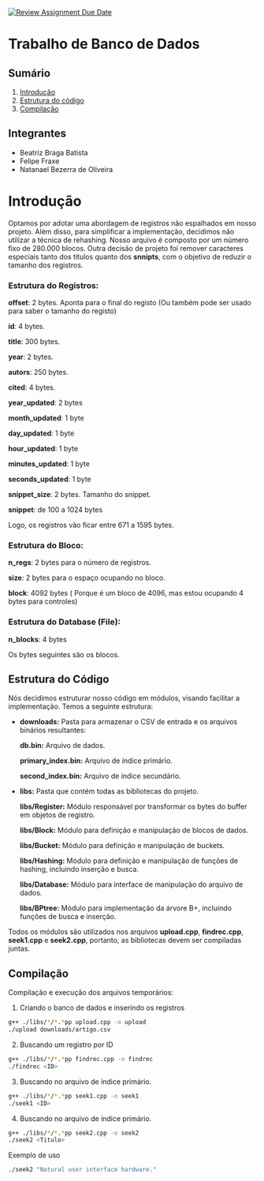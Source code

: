 [![Review Assignment Due Date](https://classroom.github.com/assets/deadline-readme-button-24ddc0f5d75046c5622901739e7c5dd533143b0c8e959d652212380cedb1ea36.svg)](https://classroom.github.com/a/OG1gh2Yo)

# Trabalho de Banco de Dados

## Sumário

1. [Introdução](#introducao)
2. [Estrutura do código](#estruturacodigo)
3. [Compilação](#compilacao)

## Integrantes

* Beatriz Braga Batista
* Felipe Fraxe
* Natanael Bezerra de Oliveira

<div id='introducao'/>

# Introdução

Optamos por adotar uma abordagem de registros não espalhados em nosso projeto. Além disso, para simplificar a implementação, decidimos não utilizar a técnica de rehashing. Nosso arquivo é composto por um número fixo de 280.000 blocos. Outra decisão de projeto foi remover caracteres especiais tanto dos títulos quanto dos **snnipts**, com o objetivo de reduzir o tamanho dos registros.

### Estrutura do **Registros**:

**offset**: 2 bytes. Aponta para o final do registo (Ou também pode ser usado para saber o tamanho do registo)

**id**: 4 bytes.

**title**: 300 bytes.

**year**: 2 bytes.

**autors**: 250 bytes.

**cited**: 4 bytes.

**year_updated**: 2 bytes

**month_updated**: 1 byte

**day_updated**: 1 byte

**hour_updated**: 1 byte

**minutes_updated**: 1 byte

 **seconds_updated**: 1 byte

**snippet_size**: 2 bytes. Tamanho do snippet.

**snippet**:  de 100 a 1024 bytes

Logo, os registros vão ficar entre 671 a 1595 bytes.

### Estrutura do **Bloco**:

**n_regs**: 2 bytes para o número de registros.

**size**: 2 bytes para o espaço ocupando no bloco.

**block**: 4092 bytes ( Porque é um bloco de 4096, mas estou ocupando 4 bytes para controles)

### Estrutura do **Database (File)**:

**n_blocks**: 4 bytes

Os bytes seguintes são os blocos.

<div id='estruturacodigo'/>

## Estrutura do Código

Nós decidimos estruturar nosso código em módulos, visando facilitar a implementação. Temos a seguinte estrutura:

- **downloads:** Pasta para armazenar o CSV de entrada e os arquivos binários resultantes:
  
  **db.bin:** Arquivo de dados.
  
  **primary_index.bin:** Arquivo de índice primário.
  
  **second_index.bin:** Arquivo de índice secundário.
  
- **libs:** Pasta que contém todas as bibliotecas do projeto.
  
  **libs/Register:** Módulo responsável por transformar os bytes do buffer em objetos de registro.
  
  **libs/Block:** Módulo para definição e manipulação de blocos de dados.
  
  **libs/Bucket:** Módulo para definição e manipulação de buckets.
  
  **libs/Hashing:** Módulo para definição e manipulação de funções de hashing, incluindo inserção e busca.
  
  **libs/Database:** Módulo para interface de manipulação do arquivo de dados.
  
  **libs/BPtree:** Módulo para implementação da árvore B+, incluindo funções de busca e inserção.

Todos os módulos são utilizados nos arquivos **upload.cpp**, **findrec.cpp**, **seek1.cpp** e **seek2.cpp**, portanto, as bibliotecas devem ser compiladas juntas.

<div id='compilacao'/>

## Compilação


Compilação e execução dos arquivos temporários:

1. Criando o banco de dados e inserindo os registros

```bash
g++ ./libs/*/*.*pp upload.cpp -o upload
./upload downloads/artigo.csv
```

2. Buscando um registro por ID

```bash
g++ ./libs/*/*.*pp findrec.cpp -o findrec
./findrec <ID>
```

3. Buscando no arquivo de índice primário.

```bash
g++ ./libs/*/*.*pp seek1.cpp -o seek1
./seek1 <ID>
```

4. Buscando no arquivo de índice primário.


```bash
g++ ./libs/*/*.*pp seek2.cpp -o seek2
./seek2 <Titulo>
```

Exemplo de uso

```bash
./seek2 "Natural user interface hardware."
```